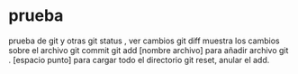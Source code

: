 # prueba
 prueba de git y otras
 git status , ver cambios
 git diff muestra los cambios sobre el archivo
 git commit
 git add [nombre archivo] para añadir archivo
 git  . [espacio punto] para cargar todo el directorio
 git reset, anular el add.